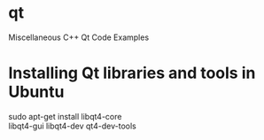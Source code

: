 qt
==

Miscellaneous C++ Qt Code Examples


Installing Qt libraries and tools in Ubuntu
===========================================

sudo apt-get install libqt4-core \
libqt4-gui libqt4-dev qt4-dev-tools

